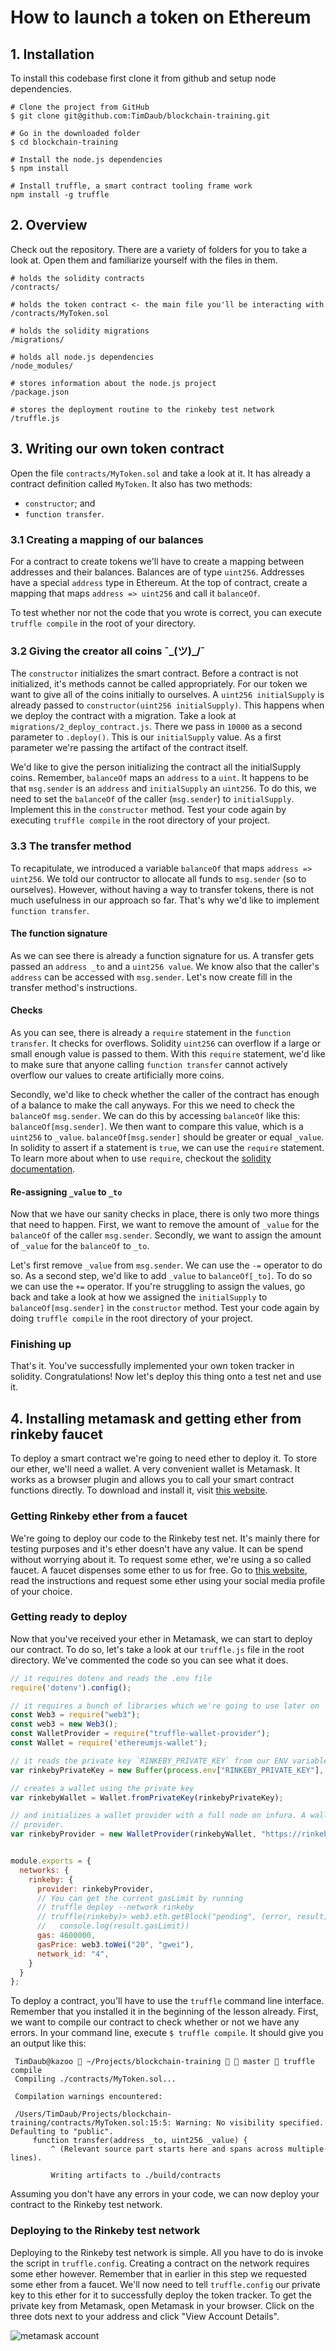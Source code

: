 # How to launch a token on Ethereum

## 1. Installation

To install this codebase first clone it from github and setup node dependencies.

```
# Clone the project from GitHub
$ git clone git@github.com:TimDaub/blockchain-training.git

# Go in the downloaded folder
$ cd blockchain-training

# Install the node.js dependencies
$ npm install 

# Install truffle, a smart contract tooling frame work
npm install -g truffle
```

## 2. Overview

Check out the repository. There are a variety of folders for you to take a look
at. Open them and familiarize yourself with the files in them.

```
# holds the solidity contracts
/contracts/

# holds the token contract <- the main file you'll be interacting with
/contracts/MyToken.sol

# holds the solidity migrations
/migrations/

# holds all node.js dependencies
/node_modules/

# stores information about the node.js project
/package.json

# stores the deployment routine to the rinkeby test network
/truffle.js
```

## 3. Writing our own token contract

Open the file `contracts/MyToken.sol` and take a look at it. It has already a
contract definition called `MyToken`. It also has two methods:

- `constructor`; and
- `function transfer`.

### 3.1 Creating a mapping of our balances

For a contract to create tokens we'll have to create a mapping between addresses
and their balances. Balances are of type `uint256`. Addresses have a special
`address` type in Ethereum.
At the top of contract, create a mapping that maps `address => uint256` and
call it `balanceOf`.

To test whether nor not the code that you wrote is correct, you can execute
`truffle compile` in the root of your directory.

### 3.2 Giving the creator all coins ¯\_(ツ)_/¯

The `constructor` initializes the smart contract. Before a contract is not
initialized, it's methods cannot be called appropriately. For our token we want
to give all of the coins initially to ourselves. A `uint256 initialSupply` is
already passed to `constructor(uint256 initialSupply)`. This happens when we
deploy the contract with a migration. Take a look at
`migrations/2_deploy_contract.js`. There we pass in `10000` as a second
parameter to `.deploy()`. This is our `initialSupply` value. As a first
parameter we're passing the artifact of the contract itself.

We'd like to give the person initializing the contract all the initialSupply
coins. Remember, `balanceOf` maps an `address` to a `uint`. It happens to be
that `msg.sender` is an `address` and `initialSupply` an `uint256`. To do this,
we need to set the `balanceOf` of the caller (`msg.sender`) to `initialSupply`.
Implement this in the `constructor` method. Test your code again by executing
`truffle compile` in the root directory of your project.

### 3.3 The transfer method

To recapitulate, we introduced a variable `balanceOf` that maps `address =>
uint256`.  We told our contructor to allocate all funds to `msg.sender` (so to
ourselves). However, without having a way to transfer tokens, there is not much
usefulness in our approach so far. That's why we'd like to implement `function
transfer`.

#### The function signature

As we can see there is already a function signature for us. A transfer gets
passed an `address _to` and a `uint256 value`. We know also that the caller's
`address` can be accessed with `msg.sender`. Let's now create fill in the
transfer method's instructions.

#### Checks

As you can see, there is already a `require` statement in the `function
transfer`.  It checks for overflows. Solidity `uint256` can overflow if a large
or small enough value is passed to them. With this `require` statement, we'd
like to make sure that anyone calling `function transfer` cannot actively
overflow our values to create artificially more coins.

Secondly, we'd like to check whether the caller of the contract has enough of a
balance to make the call anyways. For this we need to check the `balanceOf`
`msg.sender`. We can do this by accessing `balanceOf` like this:
`balanceOf[msg.sender]`. We then want to compare this value, which is a
`uint256` to `_value`. `balanceOf[msg.sender]` should be greater or equal
`_value`. In solidity to assert if a statement is `true`, we can use the
`require` statement. To learn more about when to use `require`, checkout the
[solidity
documentation](https://solidity.readthedocs.io/en/v0.4.24/control-structures.html#error-handling-assert-require-revert-and-exceptions).

#### Re-assigning `_value` to `_to`

Now that we have our sanity checks in place, there is only two more things that
need to happen. First, we want to remove the amount of `_value` for the `balanceOf`
of the caller `msg.sender`. Secondly, we want to assign the amount of `_value`
for the `balanceOf` to `_to`.

Let's first remove `_value` from `msg.sender`. We can use the `-=` operator to
do so. As a second step, we'd like to add `_value` to `balanceOf[_to]`. To do
so we can use the `+=` operator. If you're struggling to assign the values, go
back and take a look at how we assigned the `initialSupply` to
`balanceOf[msg.sender]` in the `constructor` method. Test your code again by
doing `truffle compile` in the root directory of your project.

### Finishing up

That's it. You've successfully implemented your own token tracker in solidity.
Congratulations! Now let's deploy this thing onto a test net and use it.

## 4. Installing metamask and getting ether from rinkeby faucet

To deploy a smart contract we're going to need ether to deploy it. To store
our ether, we'll need a wallet. A very convenient wallet is Metamask. It works
as a browser plugin and allows you to call your smart contract functions directly.
To download and install it, visit [this website](https://metamask.io/).

### Getting Rinkeby ether from a faucet

We're going to deploy our code to the Rinkeby test net. It's mainly there for
testing purposes and it's ether doesn't have any value. It can be spend without
worrying about it. To request some ether, we're using a so called faucet.  A
faucet dispenses some ether to us for free. Go to [this
website](https://faucet.rinkeby.io/), read the instructions and request some
ether using your social media profile of your choice.

### Getting ready to deploy

Now that you've received your ether in Metamask, we can start to deploy our
contract. To do so, let's take a look at our `truffle.js` file in the root
directory. We've commented the code so you can see what it does.

```javascript
// it requires dotenv and reads the .env file
require('dotenv').config();

// it requires a bunch of libraries which we're going to use later on
const Web3 = require("web3");
const web3 = new Web3();
const WalletProvider = require("truffle-wallet-provider");
const Wallet = require('ethereumjs-wallet');

// it reads the private key `RINKEBY_PRIVATE_KEY` from our ENV variables
var rinkebyPrivateKey = new Buffer(process.env["RINKEBY_PRIVATE_KEY"], "hex")

// creates a wallet using the private key
var rinkebyWallet = Wallet.fromPrivateKey(rinkebyPrivateKey);

// and initializes a wallet provider with a full node on infura. A wallet
// provider.
var rinkebyProvider = new WalletProvider(rinkebyWallet, "https://rinkeby.infura.io/");


module.exports = {
  networks: {
    rinkeby: {
      provider: rinkebyProvider,
      // You can get the current gasLimit by running
      // truffle deploy --network rinkeby
      // truffle(rinkeby)> web3.eth.getBlock("pending", (error, result) =>
      //   console.log(result.gasLimit))
      gas: 4600000,
      gasPrice: web3.toWei("20", "gwei"),
      network_id: "4",
    }
  }
};
```

To deploy a contract, you'll have to use the `truffle` command line interface.
Remember that you installed it in the beginning of the lesson already. First,
we want to compile our contract to check whether or not we have any errors.
In your command line, execute `$ truffle compile`. It should give you an output
like this:

```
 TimDaub@kazoo  ~/Projects/blockchain-training   master  truffle compile
 Compiling ./contracts/MyToken.sol...

 Compilation warnings encountered:

 /Users/TimDaub/Projects/blockchain-training/contracts/MyToken.sol:15:5: Warning: No visibility specified. Defaulting to "public".
     function transfer(address _to, uint256 _value) {
         ^ (Relevant source part starts here and spans across multiple lines).

         Writing artifacts to ./build/contracts
```

Assuming you don't have any errors in your code, we can now deploy your contract
to the Rinkeby test network.

### Deploying to the Rinkeby test network

Deploying to the Rinkeby test network is simple. All you have to do is invoke
the script in `truffle.config`. Creating a contract on the network requires
some ether however. Remember that in earlier in this step we requested some
ether from a faucet. We'll now need to tell `truffle.config` our private key to
this ether for it to successfully deploy the token tracker. To get the private
key from Metamask, open Metamask in your browser. Click on the three dots next
to your address and click "View Account Details".

![metamask account](https://github.com/TimDaub/blockchain-training/blob/master/assets/screenshot1.png?raw=true)
